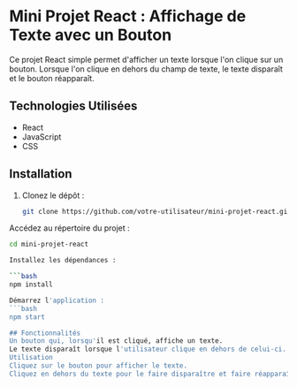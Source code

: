 # Mini Projet React : Affichage de Texte avec un Bouton

Ce projet React simple permet d'afficher un texte lorsque l'on clique sur un bouton. Lorsque l'on clique en dehors du champ de texte, le texte disparaît et le bouton réapparaît.

## Technologies Utilisées

- React
- JavaScript
- CSS

## Installation

1. Clonez le dépôt :
  
   ```bash
   git clone https://github.com/votre-utilisateur/mini-projet-react.git

Accédez au répertoire du projet :

   ```bash
   cd mini-projet-react

Installez les dépendances :

   ```bash
   npm install

Démarrez l'application :
   ```bash
   npm start

## Fonctionnalités
Un bouton qui, lorsqu'il est cliqué, affiche un texte.
Le texte disparaît lorsque l'utilisateur clique en dehors de celui-ci.
Utilisation
Cliquez sur le bouton pour afficher le texte.
Cliquez en dehors du texte pour le faire disparaître et faire réapparaître le bouton.
